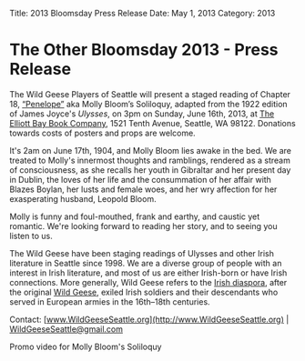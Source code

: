 Title: 2013 Bloomsday Press Release
Date: May 1, 2013
Category: 2013

# The Other Bloomsday 2013 - Press Release

The Wild Geese Players of Seattle will present a staged reading of
Chapter 18, [“Penelope”](../2013.html) aka Molly Bloom’s Soliloquy,
adapted from the 1922 edition of James Joyce's *Ulysses*,
on 3pm on Sunday, June 16th, 2013,
at [The Elliott Bay Book Company](http://www.elliottbaybook.com/),
1521 Tenth Avenue, Seattle, WA 98122.
Donations towards costs of posters and props are welcome.

It's 2am on June 17th, 1904, and Molly Bloom lies awake in the bed. We
are treated to Molly's innermost thoughts and ramblings, rendered as a
stream of consciousness, as she recalls her youth in Gibraltar and her
present day in Dublin, the loves of her life and the consummation of her
affair with Blazes Boylan, her lusts and female woes, and her wry
affection for her exasperating husband, Leopold Bloom.

Molly is funny and foul-mouthed, frank and earthy, and caustic yet
romantic. We're looking forward to reading her story, and to seeing you
listen to us.

The Wild Geese have been staging readings of Ulysses and other Irish
literature in Seattle since 1998. We are a diverse group of people with
an interest in Irish literature, and most of us are either Irish-born or
have Irish connections. More generally, Wild Geese refers to the [Irish
diaspora](http://en.wikipedia.org/wiki/Irish_diaspora), after the
original [Wild
Geese](http://en.wikipedia.org/wiki/Flight_of_the_Wild_Geese), exiled
Irish soldiers and their descendants who served in European armies in
the 16th–18th centuries.

Contact: [www.WildGeeseSeattle.org](http://www.WildGeeseSeattle.org) |
[WildGeeseSeattle@gmail.com](mailto:WildGeeseSeattle@gmail.com)

Promo video for Molly Bloom's Soliloquy
